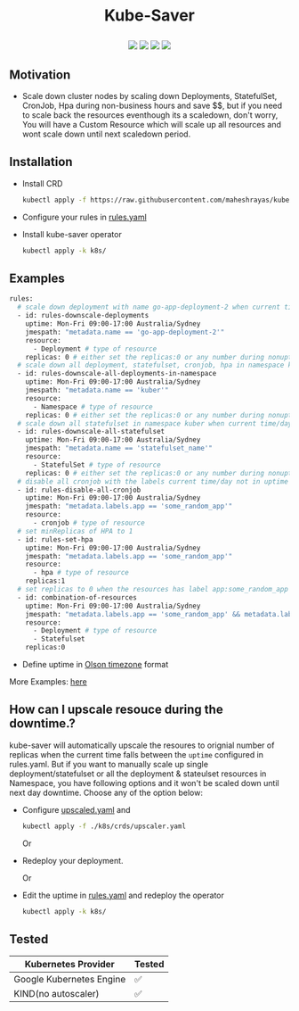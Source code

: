 <h1 align="center">
  <p align="center">Kube-Saver</p>
</h1>
<div align="center">
  <a href="https://github.com/maheshrayas/kube-saver/actions/workflows/ci.yaml" alt="Build"><img src="https://github.com/maheshrayas/kube-saver/actions/workflows/ci.yaml/badge.svg" /></a>
  <a href="https://github.com/maheshrayas/kube-saver/actions/workflows/integration.yaml" alt="integrations"><img src="https://github.com/maheshrayas/kube-saver/actions/workflows/integration.yaml/badge.svg" /></a>
  <a href="https://codecov.io/gh/maheshrayas/kube-saver" alt="Lint"><img src="https://codecov.io/gh/maheshrayas/kube-saver/branch/main/graph/badge.svg?token=A44LLJERHG" /></a>
  <a href="https://kubesaver.com" alt="docs"><img src="https://img.shields.io/badge/Documentation-blue.svg" /></a>
</div>

## Motivation

* Scale down cluster nodes by scaling down Deployments, StatefulSet, CronJob, Hpa
during non-business hours and save $$, but if you need to scale back the resources eventhough its a scaledown, don't worry, You will have a Custom Resource which will scale up all resources and wont scale down until next scaledown period.

## Installation

* Install CRD

    ```bash
    kubectl apply -f https://raw.githubusercontent.com/maheshrayas/kube-saver/main/k8s/crds/crd.yaml
    ```

* Configure your rules in [rules.yaml](k8s/rules.yaml)

* Install kube-saver operator

    ```bash
    kubectl apply -k k8s/
    ```

## Examples

```bash
rules:
  # scale down deployment with name go-app-deployment-2 when current time/day not in uptime
  - id: rules-downscale-deployments
    uptime: Mon-Fri 09:00-17:00 Australia/Sydney
    jmespath: "metadata.name == 'go-app-deployment-2'" 
    resource:
      - Deployment # type of resource
    replicas: 0 # either set the replicas:0 or any number during nonuptime 
  # scale down all deployment, statefulset, cronjob, hpa in namespace kuber when current time/day not in uptime, in this case hpa will be set to 1 as the desired replicas is set as 0
  - id: rules-downscale-all-deployments-in-namespace
    uptime: Mon-Fri 09:00-17:00 Australia/Sydney
    jmespath: "metadata.name == 'kuber'" 
    resource:
      - Namespace # type of resource
    replicas: 0 # either set the replicas:0 or any number during nonuptime 
  # scale down all statefulset in namespace kuber when current time/day not in uptime
  - id: rules-downscale-all-statefulset
    uptime: Mon-Fri 09:00-17:00 Australia/Sydney
    jmespath: "metadata.name == 'statefulset_name'" 
    resource:
      - StatefulSet # type of resource
    replicas: 0 # either set the replicas:0 or any number during nonuptime 
  # disable all cronjob with the labels current time/day not in uptime
  - id: rules-disable-all-cronjob
    uptime: Mon-Fri 09:00-17:00 Australia/Sydney
    jmespath: "metadata.labels.app == 'some_random_app'" 
    resource:
      - cronjob # type of resource
  # set minReplicas of HPA to 1
  - id: rules-set-hpa
    uptime: Mon-Fri 09:00-17:00 Australia/Sydney
    jmespath: "metadata.labels.app == 'some_random_app'" 
    resource:
      - hpa # type of resource
    replicas:1
  # set replicas to 0 when the resources has label app:some_random_app but not service:some_random_service
  - id: combination-of-resources
    uptime: Mon-Fri 09:00-17:00 Australia/Sydney
    jmespath: "metadata.labels.app == 'some_random_app' && metadata.labels.service != 'some_random_service'" 
    resource:
      - Deployment # type of resource
      - Statefulset
    replicas:0

```

* Define uptime in [Olson timezone](https://en.wikipedia.org/wiki/List_of_tz_database_time_zones) format

More Examples: [here](./examples/example.md)

## How can I upscale resouce during the downtime.?

kube-saver will automatically upscale the resoures to orignial number of replicas when the current time falls between the `uptime` configured in rules.yaml. But if you want to manually scale up single deployment/statefulset or all the deployment & stateulset resources in Namespace, you have following options and it won't be scaled down until next day downtime.
Choose any of the option below:

* Configure [upscaled.yaml](./k8s/crds/upscaler.yaml) and 

  ```bash
  kubectl apply -f ./k8s/crds/upscaler.yaml

  ```
  
  Or

* Redeploy your deployment.

  Or

* Edit the uptime in [rules.yaml](./k8s/rules.yaml) and redeploy the operator

    ```bash
    kubectl apply -k k8s/
    ```

## Tested

| Kubernetes Provider |  Tested |
|----------------------|--------|
| Google Kubernetes Engine |   ✅   |
| KIND(no autoscaler)                 |   ✅   |
